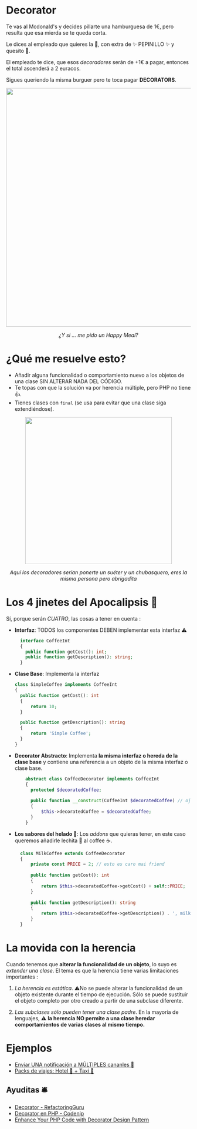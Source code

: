 

# Decorator

Te vas al Mcdonald's y decides pillarte una hamburguesa de 1€, pero resulta que esa mierda se te queda corta.

Le dices al empleado que quieres la 🍔, con extra de ✨ PEPINILLO ✨ y quesito 🧀.

El empleado te dice, que esos _decoradores_ serán de +1€ a pagar, entonces el total ascenderá a 2 euracos.

Sigues queriendo la misma burguer pero te toca pagar __DECORATORS__.

<p align=center>
  <img src="https://github.com/user-attachments/assets/0c27ab6b-c8af-422f-9bd0-9f4b13e46276" height="650" />
</p>


<p align=center>
  <em>¿Y si ... me pido un Happy Meal?</em>
</p>


# ¿Qué me resuelve esto?

- Añadir alguna funcionalidad o comportamiento nuevo a los objetos de una clase SIN ALTERAR NADA DEL CÓDIGO.
- Te topas con que la solución va por herencia múltiple, pero PHP no tiene 👍.
- Tienes clases con `final` (se usa para evitar que una clase siga extendiéndose).

<p align=center>
  <img src="https://github.com/user-attachments/assets/d721b003-e5cc-4f09-a2de-ca061bb31ce8" height="400" />
</p>
<p align=center>
  <em>Aquí los decoradores serían ponerte un suéter y un chubasquero, eres la misma persona pero abrigadita</em>
</p>



# Los 4 jinetes del Apocalipsis 🏇

Sí, porque serán *CUATRO*, las cosas a tener en cuenta :



- __Interfaz__: TODOS los componentes DEBEN implementar esta interfaz ⚠️
    ```php
      interface CoffeeInt
      {
        public function getCost(): int;
        public function getDescription(): string;
      }
    ```
- __Clase Base__: Implementa la interfaz
    ```php
    class SimpleCoffee implements CoffeeInt
    {
      public function getCost(): int
      {
          return 10;
      }
  
      public function getDescription(): string
      {
          return 'Simple Coffee';
      }
    }
    ```
- __Decorator Abstracto__: Implementa __la misma interfaz o hereda de la clase base__ y contiene una referencia a un objeto de la misma interfaz o clase base.
  ```php
      abstract class CoffeeDecorator implements CoffeeInt
      {
        protected $decoratedCoffee;
    
        public function __construct(CoffeeInt $decoratedCoffee) // ojito aquí mai diar 👁️
        {
            $this->decoratedCoffee = $decoratedCoffee;
        }
      }
  ```

- __Los sabores del helado 🍦__:  Los _addons_ que quieras tener, en este caso queremos añadirle lechita 🥛 al coffee ☕.
  ```php
    class MilkCoffee extends CoffeeDecorator
    {
        private const PRICE = 2; // esto es caro mai friend
        
        public function getCost(): int
        {
            return $this->decoratedCoffee->getCost() + self::PRICE;
        }
    
        public function getDescription(): string
        {
            return $this->decoratedCoffee->getDescription() . ', milk';
        }
    }
  ```

# La movida con la herencia

Cuando tenemos que __alterar la funcionalidad de un objeto__, lo suyo es _extender una clase_. El tema es que la herencia tiene varias limitaciones importantes :

1. _La herencia es estática_. ⚠️No se puede alterar la funcionalidad de un objeto existente durante el tiempo de ejecución. Sólo se puede sustituir el objeto completo por otro creado a partir de una subclase diferente.

2. _Las subclases sólo pueden tener una clase padre_. En la mayoría de lenguajes, ⚠️ __la herencia __NO__ permite a una clase heredar comportamientos de varias clases al mismo tiempo.__ 


# Ejemplos

- [Enviar UNA notificación a MÚLTIPLES cananles 🔔](https://github.com/thaishdz/mastering-php/blob/main/Design%20Patterns/Decorator/Notifier.md)
- [Packs de viajes: Hotel 🏨 + Taxi 🚗 ](https://github.com/thaishdz/mastering-php/blob/main/Design%20Patterns/Decorator/TripPack.md)


## Ayuditas 🛎️

- [Decorator - RefactoringGuru](https://refactoring.guru/es/design-patterns/decorator)
- [Decorator en PHP - Codenip](https://www.youtube.com/watch?v=XOvXMZ0DWCU)
- [Enhance Your PHP Code with Decorator Design Pattern](https://kongulov.dev/blog/enhance-your-php-code-with-decorator-design-pattern)
